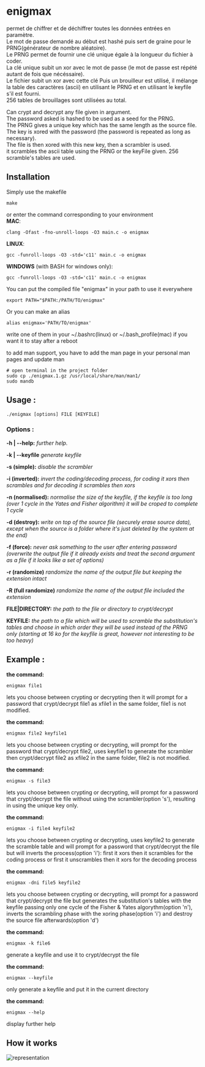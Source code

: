 enigmax
=====
permet de chiffrer et de déchiffrer toutes les données entrées en paramètre.     
Le mot de passe demandé au début est hashé puis sert de graine pour le PRNG(générateur de nombre aléatoire).    
Le PRNG permet de fournir une clé unique égale à la longueur du fichier à coder.    
La clé unique subit un xor avec le mot de passe (le mot de passe est répété autant de fois que nécéssaire).    
Le fichier subit un xor avec cette clé Puis un brouilleur est utilisé, il mélange la table des caractères (ascii) en utilisant le PRNG et en utilisant le keyfile s'il est fourni.    
256 tables de brouillages sont utilisées au total.

Can crypt and decrypt any file given in argument.    
The password asked is hashed to be used as a seed for the PRNG.    
The PRNG gives a unique key which has the same length as the source file.    
The key is xored with the password (the password is repeated as long as necessary).    
The file is then xored with this new key, then a scrambler is used.    
it scrambles the ascii table using the PRNG or the keyFile given.
256 scramble's tables are used.


## Installation
Simply use the makefile
```
make
```

or enter the command corresponding to your environment  
**MAC**:
```
clang -Ofast -fno-unroll-loops -O3 main.c -o enigmax
```

**LINUX**:
```
gcc -funroll-loops -O3 -std='c11' main.c -o enigmax
```

**WINDOWS** (with BASH for windows only):
```
gcc -funroll-loops -O3 -std='c11' main.c -o enigmax
```

You can put the compiled file "enigmax" in your path to use it everywhere
```
export PATH="$PATH:/PATH/TO/enigmax"
```
Or you can make an alias
```
alias enigmax='PATH/TO/enigmax'
```
write one of them in your ~/.bashrc(linux) or ~/.bash_profile(mac) if you want it to stay after a reboot

to add man support, you have to add the man page in your personal man pages and update man
```
# open terminal in the project folder
sudo cp ./enigmax.1.gz /usr/local/share/man/man1/
sudo mandb
```

## Usage :

```
./enigmax [options] FILE [KEYFILE]
```

### Options :

**-h | --help:**
  *further help.*

**-k | --keyfile**
  *generate keyfile*

**-s (simple):** 
  *disable the scrambler*

**-i (inverted):**
  *invert the coding/decoding process, for coding it xors then scrambles and for decoding it scrambles then xors*

**-n (normalised):**
  *normalise the size of the keyfile, if the keyfile is too long (over 1 cycle in the Yates and Fisher algorithm) it will be croped to complete 1 cycle*

**-d (destroy):**
  *write on top of the source file (securely erase source data), except when the source is a folder where it's just deleted by the system at the end)*

**-f (force):**
  *never ask something to the user after entering password (overwrite the output file if it already exists and treat the second argument as a file if it looks like a set of options)*

**-r (randomize)**
  *randomize the name of the output file but keeping the extension intact*

**-R (full randomize)**
  *randomize the name of the output file included the extension*
  
**FILE|DIRECTORY:**
  *the path to the file or directory to crypt/decrypt*
  
**KEYFILE:**
  *the path to a file which will be used to scramble the substitution's tables and choose in which order they will be used instead of the PRNG only (starting at 16 ko for the keyfile is great, however not interesting to be too heavy)*


## Example :


**the command:**

```
enigmax file1
```

lets you choose between crypting or decrypting then it will prompt for a password that crypt/decrypt file1 as xfile1 in the same folder, file1 is not modified.

**the command:**

```
enigmax file2 keyfile1
```

lets you choose between crypting or decrypting, will prompt for the password that crypt/decrypt file2, uses keyfile1 to generate the scrambler then crypt/decrypt file2 as xfile2 in the same folder, file2 is not modified.

**the command:**

```
enigmax -s file3
```

lets you choose between crypting or decrypting, will prompt for a password that crypt/decrypt the file without using the scrambler(option 's'), resulting in using the unique key only.

**the command:**

```
enigmax -i file4 keyfile2
```

lets you choose between crypting or decrypting, uses keyfile2 to generate the scramble table and will prompt for a password that crypt/decrypt the file but will inverts the process(option 'i'): first it xors then it scrambles for the coding process or first it unscrambles then it xors for the decoding process

**the command:**

```
enigmax -dni file5 keyfile2
```

lets you choose between crypting or decrypting, will prompt for a password that crypt/decrypt the file but generates the substitution's tables with the keyfile passing only one cycle of the Fisher & Yates algorythm(option 'n'), inverts the scrambling phase with the xoring phase(option 'i') and destroy the source file afterwards(option 'd')

**the command:**

```
enigmax -k file6
```

generate a keyfile and use it to crypt/decrypt the file

**the command:**

```
enigmax --keyfile
```

only generate a keyfile and put it in the current directory

**the command:**

```
enigmax --help
```

display further help

## How it works

![representation](representation.PNG "Graphical Representation")
